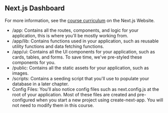 ## Next.js Dashboard



For more information, see the [course curriculum](https://nextjs.org/learn) on the Next.js Website.

- /app: Contains all the routes, components, and logic for your application, this is where you'll be mostly working from.
- /app/lib: Contains functions used in your application, such as reusable utility functions and data fetching functions.
- /app/ui: Contains all the UI components for your application, such as cards, tables, and forms. To save time, we've pre-styled these components for you.
- /public: Contains all the static assets for your application, such as images.
- /scripts: Contains a seeding script that you'll use to populate your database in a later chapter.
- Config Files: You'll also notice config files such as next.config.js at the root of your application. Most of these files are created and pre-configured when you start a new project using create-next-app. You will not need to modify them in this course.

